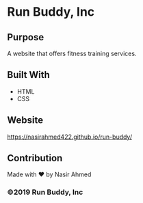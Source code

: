 # Run Buddy, Inc

## Purpose
A website that offers fitness training services. 

## Built With
* HTML
* CSS

## Website
https://nasirahmed422.github.io/run-buddy/

## Contribution
Made with ❤️ by Nasir Ahmed

### ©️2019 Run Buddy, Inc 
